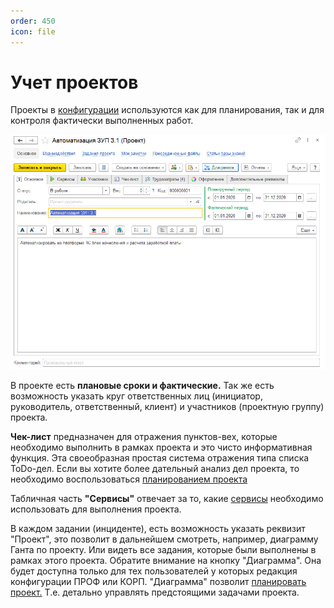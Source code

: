 ```yaml
---
order: 450
icon: file
---
```


# Учет проектов

Проекты в [конфигурации](https://softonit.ru/catalog/products/it/#detail) используются как для планирования, так и для контроля фактически выполненных работ.

![01_УчетПроектов](static/01_УчетПроектов.png)

В проекте есть **плановые сроки и фактические.**
Так же есть возможность указать круг ответственных лиц (инициатор, руководитель, ответственный, клиент) и участников (проектную группу) проекта.

**Чек-лист** предназначен для отражения пунктов-вех, которые необходимо выполнить в рамках проекта и это чисто информативная функция. Эта своеобразная простая система отражения типа списка ToDo-дел. Если вы хотите более дательный анализ дел проекта, то необходимо воспользоваться [планированием проекта](https://softonit.ru/FAQ/courses/?COURSE_ID=1&LESSON_ID=739)

Табличная часть **"Сервисы"** отвечает за то, какие [сервисы](https://softonit.ru/FAQ/courses/?COURSE_ID=1&LESSON_ID=34) необходимо использовать для выполнения проекта. 

В каждом задании (инциденте), есть возможность указать реквизит "Проект", это позволит в дальнейшем смотреть, например, диаграмму Ганта по проекту. Или видеть все задания, которые были выполнены в рамках этого проекта.
Обратите внимание на кнопку "Диаграмма". Она будет доступна только для тех пользователей у которых редакция конфигурации ПРОФ или КОРП.
"Диаграмма" позволит [планировать проект.](https://softonit.ru/FAQ/courses/?COURSE_ID=1&LESSON_ID=739) Т.е. детально управлять предстоящими задачами проекта.